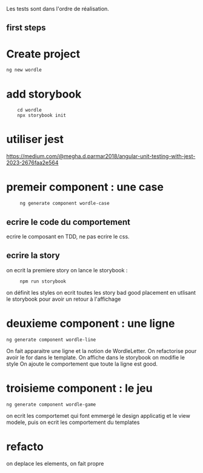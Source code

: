 


Les tests sont dans l'ordre de réalisation.

## first steps

# Create project  

```
ng new wordle 
```

# add storybook 
```
    cd wordle 
    npx storybook init
```

# utiliser jest

https://medium.com/@megha.d.parmar2018/angular-unit-testing-with-jest-2023-2676faa2e564


# premeir component : une case

```
     ng generate component wordle-case
```
## ecrire le code du comportement
ecrire le composant en TDD, ne pas ecrire le css.

## ecrire la story
on ecrit la premiere story
on lance le storybook :

```
     npm run storybook
```
on définit les styles
on ecrit toutes les story bad good placement en utlisant le storybook pour avoir un retour à l'affichage


# deuxieme component : une ligne
```
ng generate component wordle-line 
```
On fait apparaitre une ligne et la notion de WordleLetter. On refactorise pour avoir le for dans le template.
On affiche dans le storybook on modifie le style
On ajoute le comportement que toute la ligne est good.

# troisieme component : le jeu
```
ng generate component wordle-game 
```
on ecrit les comportemet qui font emmergé le design applicatig et le view modele, puis on ecrit les comportement du templates

# refacto

on deplace les elements, on fait propre


